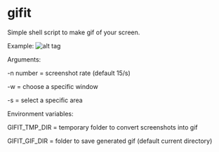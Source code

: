 # gifit

Simple shell script to make gif of your screen.

Example:
![alt tag](http://s24.postimg.org/h6dln48j9/2015_12_23_03_21_53_gif.gif)

Arguments:


-n number = screenshot rate (default 15/s)

-w = choose a specific window

-s = select a specific area

Environment variables:


GIFIT_TMP_DIR = temporary folder to convert screenshots into gif

GIFIT_GIF_DIR = folder to save generated gif (default current directory)
